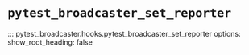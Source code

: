 # `pytest_broadcaster_set_reporter`

::: pytest_broadcaster.hooks.pytest_broadcaster_set_reporter
    options:
      show_root_heading: false


<style>
  .md-content__button {
    display: none;
  }
</style>
